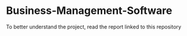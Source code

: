 # Business-Management-Software

To better understand the project, read the report linked to this repository
